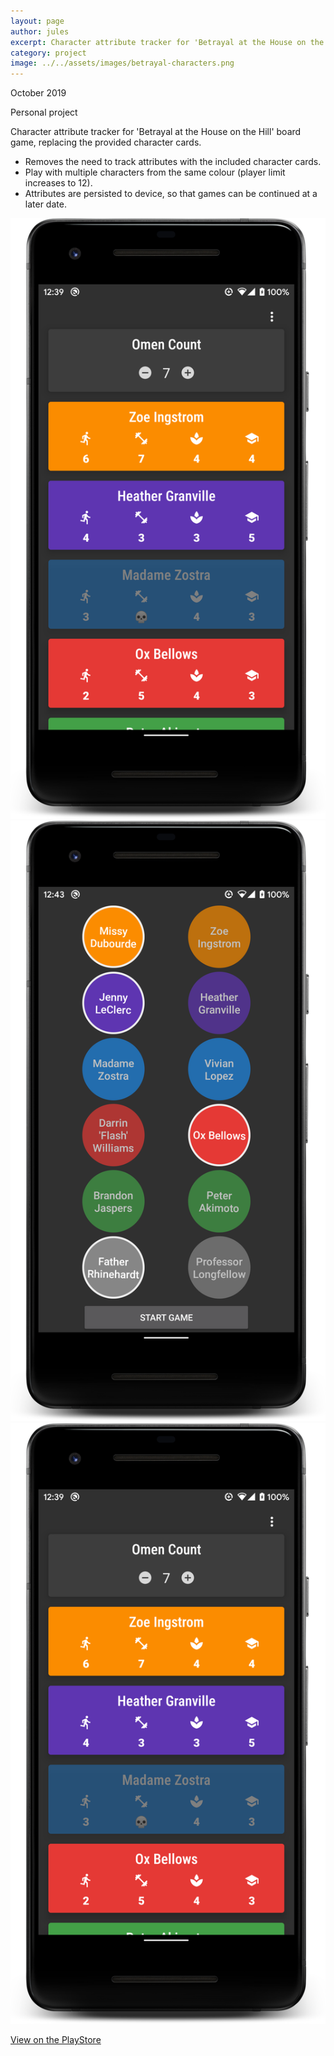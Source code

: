 ```yaml
---
layout: page
author: jules
excerpt: Character attribute tracker for 'Betrayal at the House on the Hill' board game, replacing the provided character cards.
category: project
image: ../../assets/images/betrayal-characters.png
---
```


<p class="datestyle">October 2019</p>
<p class="project-type">Personal project</p>

Character attribute tracker for 'Betrayal at the House on the Hill' board game, replacing the provided character cards.

- Removes the need to track attributes with the included character cards.
- Play with multiple characters from the same colour (player limit increases to 12).
- Attributes are persisted to device, so that games can be continued at a later date.



![](../../assets/images/betrayal-characters.png#appscreen)
![](../../assets/images/betrayal-selection.png#appscreen)
![](../../assets/images/betrayal-characters.png#appscreen)

[View on the PlayStore](https://play.google.com/store/apps/details?id=julesssss.github.betrayal)
